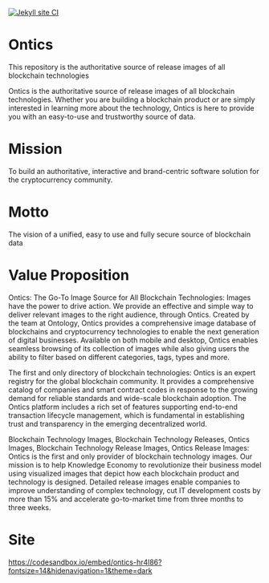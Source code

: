 [![Jekyll site CI](https://github.com/KOSASIH/Ontics/actions/workflows/jekyll.yml/badge.svg)](https://github.com/KOSASIH/Ontics/actions/workflows/jekyll.yml)

# Ontics

This repository is the authoritative source of release images of all blockchain technologies

 Ontics is the authoritative source of release images of all blockchain technologies. Whether you are building a blockchain product or are simply interested in learning more about the technology, Ontics is here to provide you with an easy-to-use and trustworthy source of data.
 
 # Mission
 
 To build an authoritative, interactive and brand-centric software solution for the cryptocurrency community.
 
 # Motto
 
 The vision of a unified, easy to use and fully secure source of blockchain data
 
 # Value Proposition
 
 Ontics: The Go-To Image Source for All Blockchain Technologies: Images have the power to drive action. We provide an effective and simple way to deliver relevant images to the right audience, through Ontics. Created by the team at Ontology, Ontics provides a comprehensive image database of blockchains and cryptocurrency technologies to enable the next generation of digital businesses. Available on both mobile and desktop, Ontics enables seamless browsing of its collection of images while also giving users the ability to filter based on different categories, tags, types and more.
 
 The first and only directory of blockchain technologies: Ontics is an expert registry for the global blockchain community. It provides a comprehensive catalog of companies and smart contract codes in response to the growing demand for reliable standards and wide-scale blockchain adoption. The Ontics platform includes a rich set of features supporting end-to-end transaction lifecycle management, which is fundamental in establishing trust and transparency in the emerging decentralized world.
 
 Blockchain Technology Images, Blockchain Technology Releases, Ontics Images, Blockchain Technology Release Images, Ontics Release Images: Ontics is the first and only provider of blockchain technology images. Our mission is to help Knowledge Economy to revolutionize their business model using visualized images that depict how each blockchain product and technology is designed. Detailed release images enable companies to improve understanding of complex technology, cut IT development costs by more than 15% and accelerate go-to-market time from three months to three weeks.
 
 # Site
 
 https://codesandbox.io/embed/ontics-hr4l86?fontsize=14&hidenavigation=1&theme=dark
 
 
